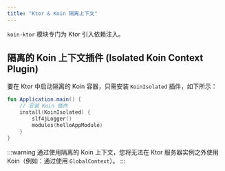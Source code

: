 ```yaml
---
title: "Ktor & Koin 隔离上下文"
---
```

`koin-ktor` 模块专门为 Ktor 引入依赖注入。

## 隔离的 Koin 上下文插件 (Isolated Koin Context Plugin)

要在 Ktor 中启动隔离的 Koin 容器，只需安装 `KoinIsolated` 插件，如下所示：

```kotlin
fun Application.main() {
    // 安装 Koin 插件
    install(KoinIsolated) {
        slf4jLogger()
        modules(helloAppModule)
    }
}
```

:::warning
通过使用隔离的 Koin 上下文，您将无法在 Ktor 服务器实例之外使用 Koin（例如：通过使用 `GlobalContext`）。
:::